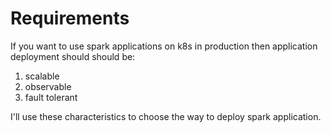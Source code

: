 # Requirements
If you want to use spark applications on k8s in production then application deployment should should be:
1. scalable
2. observable
3. fault tolerant

I'll use these characteristics to choose the way to deploy spark application.